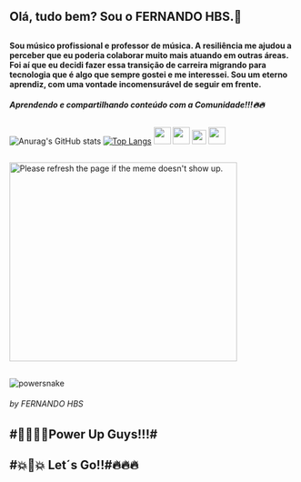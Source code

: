    ## Olá, tudo bem? Sou o FERNANDO HBS.👋
   ##

   #### Sou músico profissional e professor de música. A resiliência me ajudou a perceber que eu poderia colaborar muito mais atuando em outras áreas. Foi aí que eu decidi fazer essa transição de carreira migrando para tecnologia que é algo que sempre gostei e me interessei. Sou um eterno aprendiz, com uma vontade incomensurável de seguir em frente.
   ##### Aprendendo e compartilhando conteúdo com a Comunidade!!!🔥🔥
   ##  
   ##
   
   
  
   ![Anurag's GitHub stats](https://github-readme-stats.vercel.app/api?username=fehbs&show_icons=true&theme=radical)
   [![Top Langs](https://github-readme-stats.vercel.app/api/top-langs/?username=fehbs&layout=compact)](https://github.com/anuraghazra/github-readme-stats)
   <img src="https://cdn.jsdelivr.net/gh/devicons/devicon/icons/html5/html5-original-wordmark.svg" width="30" height="30" />
   <img src="https://cdn.jsdelivr.net/gh/devicons/devicon/icons/css3/css3-original-wordmark.svg" width="30" height="30"/>
   <img src="https://cdn.jsdelivr.net/gh/devicons/devicon/icons/javascript/javascript-original.svg" width="25" height="25"/>
  <img src="https://cdn.jsdelivr.net/gh/devicons/devicon/icons/python/python-original.svg" width="30" height="30" />
  
   ##
<img src='https://random-memer.herokuapp.com/' width="400" height="350" title="Meme" alt="Please refresh the page if the meme doesn't show up.">

##
##

![powersnake](https://user-images.githubusercontent.com/96156026/154280916-4c4d6261-e9e4-4d8c-9941-3859a38f5f06.jpg)
###### by FERNANDO HBS
##
##


##            #🎃🔥🐱‍🏍Power Up Guys!!!#   
##
 ##            #💥🎃💥 Let´s Go!!#🔥🔥🔥
 
 

 
 
 

